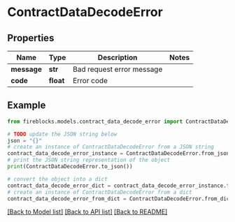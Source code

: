 # ContractDataDecodeError


## Properties

Name | Type | Description | Notes
------------ | ------------- | ------------- | -------------
**message** | **str** | Bad request error message | 
**code** | **float** | Error code | 

## Example

```python
from fireblocks.models.contract_data_decode_error import ContractDataDecodeError

# TODO update the JSON string below
json = "{}"
# create an instance of ContractDataDecodeError from a JSON string
contract_data_decode_error_instance = ContractDataDecodeError.from_json(json)
# print the JSON string representation of the object
print(ContractDataDecodeError.to_json())

# convert the object into a dict
contract_data_decode_error_dict = contract_data_decode_error_instance.to_dict()
# create an instance of ContractDataDecodeError from a dict
contract_data_decode_error_from_dict = ContractDataDecodeError.from_dict(contract_data_decode_error_dict)
```
[[Back to Model list]](../README.md#documentation-for-models) [[Back to API list]](../README.md#documentation-for-api-endpoints) [[Back to README]](../README.md)



